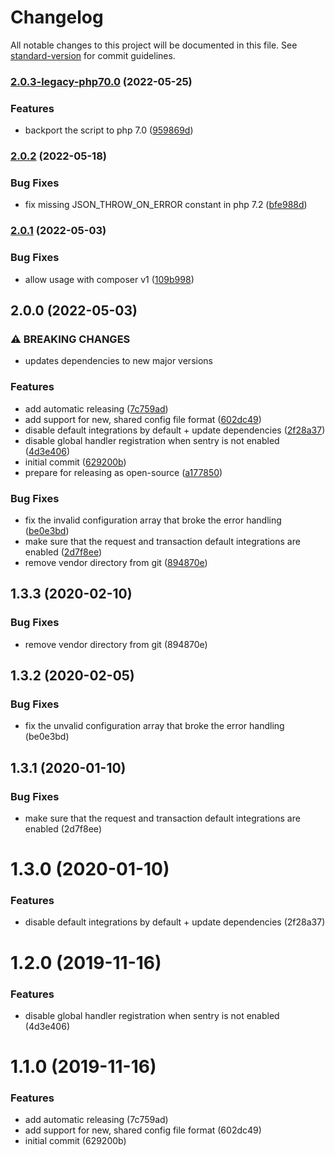 # Changelog

All notable changes to this project will be documented in this file. See [standard-version](https://github.com/conventional-changelog/standard-version) for commit guidelines.

### [2.0.3-legacy-php70.0](https://github.com/labor-digital/sentry-php/compare/v2.0.2...v2.0.3-legacy-php70.0) (2022-05-25)


### Features

* backport the script to php 7.0 ([959869d](https://github.com/labor-digital/sentry-php/commit/959869d099add635002f72a560f2aed7a97b3c45))

### [2.0.2](https://github.com/labor-digital/sentry-php/compare/v2.0.1...v2.0.2) (2022-05-18)


### Bug Fixes

* fix missing JSON_THROW_ON_ERROR constant in php 7.2 ([bfe988d](https://github.com/labor-digital/sentry-php/commit/bfe988d277766f4e8c547b85abea59f432316bd0))

### [2.0.1](https://github.com/labor-digital/sentry-php/compare/v2.0.0...v2.0.1) (2022-05-03)


### Bug Fixes

* allow usage with composer v1 ([109b998](https://github.com/labor-digital/sentry-php/commit/109b998d220e915cc9086b0909924b52ffdbd4af))

## 2.0.0 (2022-05-03)

### ⚠ BREAKING CHANGES

* updates dependencies to new major versions

### Features

* add automatic releasing ([7c759ad](https://github.com/labor-digital/sentry-php/commit/7c759ad406f20c7e97d895452f4b2329046a123a))
* add support for new, shared config file format ([602dc49](https://github.com/labor-digital/sentry-php/commit/602dc49b304b8af0daa3d7e5c78d185cf94ad5c7))
* disable default integrations by default + update
  dependencies ([2f28a37](https://github.com/labor-digital/sentry-php/commit/2f28a379c073f3230be5e9b44ba746d9c413b0fd))
* disable global handler registration when sentry is not
  enabled ([4d3e406](https://github.com/labor-digital/sentry-php/commit/4d3e40687603bdb054484969ba46f0294af51462))
* initial commit ([629200b](https://github.com/labor-digital/sentry-php/commit/629200b07417248b99adb1739ab21b5fad678f26))
* prepare for releasing as open-source ([a177850](https://github.com/labor-digital/sentry-php/commit/a1778503e5e6da514ef283dd3d6ec011550e37d0))

### Bug Fixes

* fix the invalid configuration array that broke the error
  handling  ([be0e3bd](https://github.com/labor-digital/sentry-php/commit/be0e3bdf5fec75bf944904a476698ba6a04897bc))
* make sure that the request and transaction default integrations are
  enabled ([2d7f8ee](https://github.com/labor-digital/sentry-php/commit/2d7f8ee7f502c5a3374ba3388bc7e68353e6c8d1))
* remove vendor directory from git ([894870e](https://github.com/labor-digital/sentry-php/commit/894870e98746a67be0c786a7598c586b065c1eb4))

## 1.3.3 (2020-02-10)

### Bug Fixes

* remove vendor directory from git (894870e)

## 1.3.2 (2020-02-05)

### Bug Fixes

* fix the unvalid configuration array that broke the error handling  (be0e3bd)

## 1.3.1 (2020-01-10)

### Bug Fixes

* make sure that the request and transaction default integrations are enabled (2d7f8ee)

# 1.3.0 (2020-01-10)

### Features

* disable default integrations by default + update dependencies (2f28a37)

# 1.2.0 (2019-11-16)

### Features

* disable global handler registration when sentry is not enabled (4d3e406)

# 1.1.0 (2019-11-16)

### Features

* add automatic releasing (7c759ad)
* add support for new, shared config file format (602dc49)
* initial commit (629200b)
